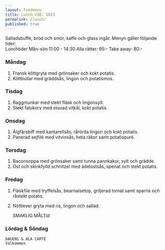 ```yaml
---
layout: foodmenu
title: Lunch V38. 2023
permalink: /lunch/
published: true
---
```

Salladsbuffé, bröd och smör, kaffe och glass ingår.
Menyn gäller följande tider:  
Lunchtider  Mån-sön:11:00 - 14:30
Alla rätter: 95:- Take away: 80:-
                                
### Måndag

1. Fransk köttgryta med grönsaker och kokt potatis.
2. Köttbullar med gräddsås, lingon och potatismos.

### Tisdag
1. Raggmunkar med stekt fläsk och lingonsylt.
2. Stekt falukorv med stuvad vitkål, kokt potatis.

### Onsdag
1. Älgfärsbiff med kantarellsås, rårörda lingon och kokt potatis.
2. Panerad sejfilé med vitvinsås, heta räkor samt potatispuré.

### Torsdag
1. Baconsoppa med grönsaker samt tunna pannkakor, sylt och grädde. 
2. Ost och skinkfylld schnitzel med ädelostsås, spenat och stekt potatis.

### Fredag  
1. Fläskfile med tryffelsås, bearnaisetop, griljerad tomat samt sparris och råstekt potatis.
2. Nöttlever gryta med ris, lingon och sallad. 
 

     SMAKLIG MÅLTId
  
  ### Lördag & Söndag 
    DAGENS & ALA CARTÈ
    Välkommen
    
       
    

   
    
   
     
